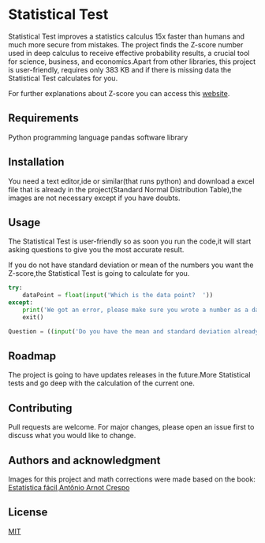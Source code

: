 # Statistical Test

Statistical Test improves a statistics calculus 15x faster than humans and much more secure from mistakes. The project finds the Z-score number used in deep calculus to receive effective probability results, a crucial tool for science, business, and economics.Apart from other libraries, this project is user-friendly, requires only 383 KB and if there is missing data the Statistical Test calculates for you.


For further explanations about Z-score you can access this [website](https://www.khanacademy.org/math/statistics-probability/modeling-distributions-of-data/z-scores/a/z-scores-review).

## Requirements
Python programming language
pandas software library

## Installation
You need a text editor,ide or similar(that  runs python) and download a excel file that is already in the project(Standard Normal Distribution Table),the images are not necessary except if you have doubts.

## Usage

The Statistical Test is user-friendly so as soon you run the code,it will start asking questions to give you the most accurate result.

If you do not have standard deviation or mean of the numbers you want the Z-score,the Statistical Test is going to calculate for you.

```python
try:
    dataPoint = float(input('Which is the data point?  '))
except:
    print('We got an error, please make sure you wrote a number as a data point, ex: 2.0,3 or 0')
    exit()

Question = ((input('Do you have the mean and standard deviation already? Answer Yes or No only! ')).upper())
```

## Roadmap
The project is going to have updates releases in the future.More Statistical tests and go deep with the calculation of the current one.

## Contributing
Pull requests are welcome. For major changes, please open an issue first to discuss what you would like to change.

## Authors and acknowledgment
Images for this project and math corrections were made based on the book: [Estatística fácil,Antônio Arnot Crespo](https://www.amazon.com/Estatistica-Facil-Ant%C3%B4nio-Arnot-Crespo/dp/8502081063)

## License
[MIT](https://choosealicense.com/licenses/mit/)
